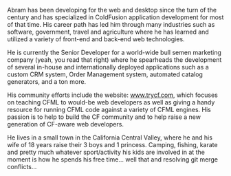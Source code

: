 Abram has been developing for the web and desktop since the turn of the century and has specialized in ColdFusion application development for most of that time.  His career path has led him through many industries such as software, government, travel and agriculture where he has learned and utilized a variety of front-end and back-end web technologies.

He is currently the Senior Developer for a world-wide bull semen marketing company (yeah, you read that right) where he spearheads the development of several in-house and internationally deployed applications such as a custom CRM system, Order Management system, automated catalog generators, and a ton more.  

His community efforts include the website: www.trycf.com, which focuses on teaching CFML to would-be web developers as well as giving a handy resource for running CFML code against a variety of CFML engines.  His passion is to help to build the CF community and to help raise a new generation of CF-aware web developers.

He lives in a small town in the California Central Valley, where he and his wife of 18 years raise their 3 boys and 1 princess.  Camping, fishing, karate and pretty much whatever sport/activity his kids are involved in at the moment is how he spends his free time... well that and resolving git merge conflicts...
